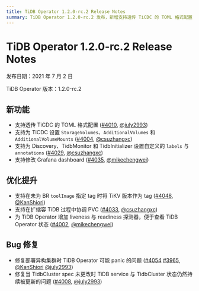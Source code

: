 ```yaml
---
title: TiDB Operator 1.2.0-rc.2 Release Notes
summary: TiDB Operator 1.2.0-rc.2 发布，新增支持透传 TiCDC 的 TOML 格式配置、为 TiCDC 设置存储卷和挂载、自定义 Discovery、TidbMonitor 和 TidbInitializer 的标签和注释、修改 Grafana 仪表盘。优化支持未指定 BR toolImage tag 时将 TiKV 版本作为 tag、扩缩容 TiDB 过程中协调 PVC、增加 liveness 与 readiness 探测器。修复部署异构集群时可能 panic 的问题、TidbCluster spec 未更改时 TiDB service 与 TidbCluster 状态持续更新的问题。
---
```


# TiDB Operator 1.2.0-rc.2 Release Notes

发布日期：2021 年 7 月 2 日

TiDB Operator 版本：1.2.0-rc.2

## 新功能

- 支持透传 TiCDC 的 TOML 格式配置 ([#4010](https://github.com/pingcap/tidb-operator/pull/4010), [@july2993](https://github.com/july2993))
- 支持为 TiCDC 设置 `StorageVolumes`、`AdditionalVolumes` 和 `AdditionalVolumeMounts` ([#4004](https://github.com/pingcap/tidb-operator/pull/4004), [@csuzhangxc](https://github.com/csuzhangxc))
- 支持为 Discovery、TidbMonitor 和 TidbInitializer 设置自定义的 `labels` 与 `annotations` ([#4029](https://github.com/pingcap/tidb-operator/pull/4029), [@csuzhangxc](https://github.com/csuzhangxc))
- 支持修改 Grafana dashboard ([#4035](https://github.com/pingcap/tidb-operator/pull/4035), [@mikechengwei](https://github.com/mikechengwei))

## 优化提升

- 支持在未为 BR `toolImage` 指定 tag 时将 TiKV 版本作为 tag ([#4048](https://github.com/pingcap/tidb-operator/pull/4048), [@KanShiori](https://github.com/KanShiori))
- 支持在扩缩容 TiDB 过程中协调 PVC ([#4033](https://github.com/pingcap/tidb-operator/pull/4033), [@csuzhangxc](https://github.com/csuzhangxc))
- 为 TiDB Operator 增加 liveness 与 readiness 探测器，便于查看 TiDB Operator 状态 ([#4002](https://github.com/pingcap/tidb-operator/pull/4002), [@mikechengwei](https://github.com/mikechengwei))

## Bug 修复

- 修复部署异构集群时 TiDB Operator 可能 panic 的问题 ([#4054](https://github.com/pingcap/tidb-operator/pull/4054) [#3965](https://github.com/pingcap/tidb-operator/pull/3965), [@KanShiori](https://github.com/KanShiori) [@july2993](https://github.com/july2993))
- 修复当 TidbCluster spec 未更改时 TiDB service 与 TidbCluster 状态仍然持续被更新的问题 ([#4008](https://github.com/pingcap/tidb-operator/pull/4008), [@july2993](https://github.com/july2993))
